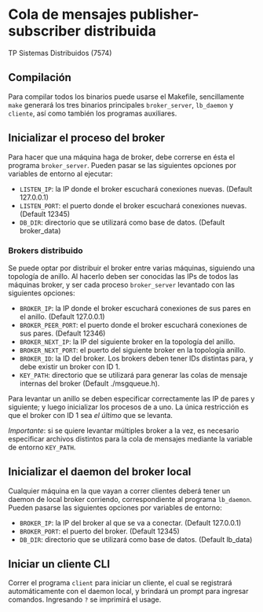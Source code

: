 # Cola de mensajes publisher-subscriber distribuida

TP Sistemas Distribuidos (7574)

## Compilación

Para compilar todos los binarios puede usarse el Makefile, sencillamente `make` generará los tres binarios principales `broker_server`, `lb_daemon` y `cliente`, así como también los programas auxiliares.

## Inicializar el proceso del broker

Para hacer que una máquina haga de broker, debe correrse en ésta el programa `broker_server`.
Pueden pasar se las siguientes opciones por variables de entorno al ejecutar:
  - `LISTEN_IP`: la IP donde el broker escuchará conexiones nuevas. (Default 127.0.0.1)
  - `LISTEN_PORT`: el puerto donde el broker escuchará conexiones nuevas. (Default 12345)
  - `DB_DIR`: directorio que se utilizará como base de datos. (Default broker_data)

### Brokers distribuido

Se puede optar por distribuir el broker entre varias máquinas, siguiendo una topología de anillo. Al hacerlo deben ser conocidas las IPs de todos las máquinas broker, y ser cada proceso `broker_server` levantado con las siguientes opciones:

- `BROKER_IP`: la IP donde el broker escuchará conexiones de sus pares en el anillo. (Default 127.0.0.1)
- `BROKER_PEER_PORT`: el puerto donde el broker escuchará conexiones de sus pares. (Default 12346)
- `BROKER_NEXT_IP`: la IP del siguiente broker en la topología del anillo.
- `BROKER_NEXT_PORT`: el puerto del siguiente broker en la topología anillo.
- `BROKER_ID`: la ID del broker. Los brokers deben tener IDs distintas para, y debe existir un broker con ID 1.
- `KEY_PATH`: directorio que se utilizará para generar las colas de mensaje internas del broker (Default ./msgqueue.h).

Para levantar un anillo se deben especificar correctamente las IP de pares y siguiente; y luego inicializar los procesos de a uno. La única restricción es que el broker con ID 1 sea _el último_ que se levanta.

*Importante*: si se quiere levantar múltiples broker a la vez, es necesario especificar archivos distintos para la cola de mensajes mediante la variable de entorno `KEY_PATH`.

## Inicializar el daemon del broker local

Cualquier máquina en la que vayan a correr clientes deberá tener un daemon de local broker corriendo, correspondiente al programa `lb_daemon`.
Pueden pasarse las siguientes opciones por variables de entorno:
  - `BROKER_IP`: la IP del broker al que se va a conectar. (Default 127.0.0.1)
  - `BROKER_PORT`: el puerto del broker. (Default 12345)
- `DB_DIR`: directorio que se utilizará como base de datos. (Default lb_data)

## Iniciar un cliente CLI

Correr el programa `client` para iniciar un cliente, el cual se registrará automáticamente con el daemon local, y brindará un prompt para ingresar comandos.
Ingresando `?` se imprimirá el usage.